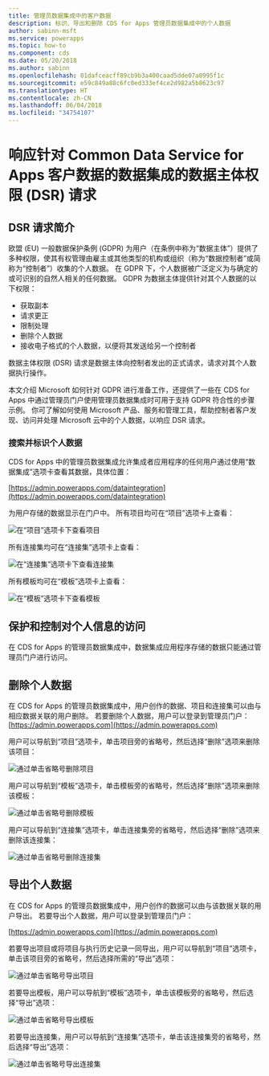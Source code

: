 ```yaml
---
title: 管理员数据集成中的客户数据
description: 标识、导出和删除 CDS for Apps 管理员数据集成中的个人数据
author: sabinn-msft
ms.service: powerapps
ms.topic: how-to
ms.component: cds
ms.date: 05/20/2018
ms.author: sabinn
ms.openlocfilehash: 01dafceacff89cb9b3a400caad5dde07a0995f1c
ms.sourcegitcommit: e59c849a88c6fc0ed333ef4ce2d982a5b8623c97
ms.translationtype: HT
ms.contentlocale: zh-CN
ms.lasthandoff: 06/04/2018
ms.locfileid: "34754107"
---
```

# <a name="responding-to-data-subject-rights-dsr-requests-for-data-integration-for-common-data-service-for-apps-customer-data"></a>响应针对 Common Data Service for Apps 客户数据的数据集成的数据主体权限 (DSR) 请求

## <a name="introduction-to-dsr-requests"></a>DSR 请求简介

欧盟 (EU) 一般数据保护条例 (GDPR) 为用户（在条例中称为“数据主体”）提供了多种权限，使其有权管理由雇主或其他类型的机构或组织（称为“数据控制者”或简称为“控制者”）收集的个人数据。 在 GDPR 下，个人数据被广泛定义为与确定的或可识别的自然人相关的任何数据。 GDPR 为数据主体提供针对其个人数据的以下权限：

- 获取副本
- 请求更正
- 限制处理
- 删除个人数据
- 接收电子格式的个人数据，以便将其发送给另一个控制者

数据主体权限 (DSR) 请求是数据主体向控制者发出的正式请求，请求对其个人数据执行操作。

本文介绍 Microsoft 如何针对 GDPR 进行准备工作，还提供了一些在 CDS for Apps 中通过管理员门户使用管理员数据集成时可用于支持 GDPR 符合性的步骤示例。 你可了解如何使用 Microsoft 产品、服务和管理工具，帮助控制者客户发现、访问并处理 Microsoft 云中的个人数据，以响应 DSR 请求。

### <a name="searching-for-and-identifying-personal-data"></a>搜索并标识个人数据

CDS for Apps 中的管理员数据集成允许集成者应用程序的任何用户通过使用“数据集成”选项卡查看其数据，具体位置：

[https://admin.powerapps.com/dataintegration](https://admin.powerapps.com/dataintegration)

为用户存储的数据显示在门户中。 所有项目均可在“项目”选项卡上查看：

![在“项目”选项卡下查看项目](./media/data-integration-gdpr-dsr/projects-tab.png)

所有连接集均可在“连接集”选项卡上查看：

![在“连接集”选项卡下查看连接集](./media/data-integration-gdpr-dsr/connections-tab.png)

所有模板均可在“模板”选项卡上查看：

![在“模板”选项卡下查看模板](./media/data-integration-gdpr-dsr/templates-tab.png)

## <a name="securing-and-controlling-access-to-personal-information"></a>保护和控制对个人信息的访问

在 CDS for Apps 的管理员数据集成中，数据集成应用程序存储的数据只能通过管理员门户进行访问。

## <a name="deleting-personal-data"></a>删除个人数据

在 CDS for Apps 的管理员数据集成中，用户创作的数据、项目和连接集可以由与相应数据关联的用户删除。 若要删除个人数据，用户可以登录到管理员门户：[https://admin.powerapps.com](https://admin.powerapps.com)

用户可以导航到“项目”选项卡，单击项目旁的省略号，然后选择“删除”选项来删除该项目：

![通过单击省略号删除项目](./media/data-integration-gdpr-dsr/projects-del.png)

用户可以导航到“模板”选项卡，单击模板旁的省略号，然后选择“删除”选项来删除该模板：

![通过单击省略号删除模板](./media/data-integration-gdpr-dsr/templates-del.png)

用户可以导航到“连接集”选项卡，单击连接集旁的省略号，然后选择“删除”选项来删除该连接集：

![通过单击省略号删除连接集](./media/data-integration-gdpr-dsr/connsets-del.png)

## <a name="exporting-personal-data"></a>导出个人数据

在 CDS for Apps 的管理员数据集成中，用户创作的数据可以由与该数据关联的用户导出。 若要导出个人数据，用户可以登录到管理员门户：

[https://admin.powerapps.com](https://admin.powerapps.com)

若要导出项目或将项目与执行历史记录一同导出，用户可以导航到“项目”选项卡，单击该项目旁的省略号，然后选择所需的“导出”选项：

![通过单击省略号导出项目](./media/data-integration-gdpr-dsr/projects-exp.png)

若要导出模板，用户可以导航到“模板”选项卡，单击该模板旁的省略号，然后选择“导出”选项：

![通过单击省略号导出模板](./media/data-integration-gdpr-dsr/templates-exp.png)

若要导出连接集，用户可以导航到“连接集”选项卡，单击该连接集旁的省略号，然后选择“导出”选项：

![通过单击省略号导出连接集](./media/data-integration-gdpr-dsr/connsets-exp.png)
